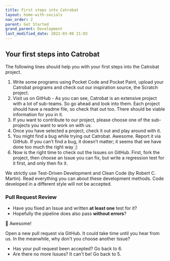 ```yaml
---
title: First steps into Catrobat
layout: home-with-socials
nav_order: 2
parent: Get Started
grand_parent: Development
last_modified_date: 2022-03-08 21:03
---
```


## Your first steps into Catrobat

The following lines should help you with your first steps into the Catrobat project.

1. Write some programs using Pocket Code and Pocket Paint, upload your Catrobat programs and check out our inspiration source, the Scratch project.
2. Visit us on GitHub - As you can see, Catrobat is an extensive project with a lot of sub-teams. So go ahead and look into them. Each project should have a readme file, so check that out too. There should be viable information for you in it.
3. If you want to contribute to our project, please choose one of the sub-projects you want to work on with us.
4. Once you have selected a project, check it out and play around with it.
5. You might find a bug while trying out Catrobat. Awesome. Report it via GitHub. If you can’t find a bug, it doesn’t matter; it seems that we have done too much the right way ;)
6. Now is the right time to check out the Issues on GitHub. First, fork the project, then choose an Issue you can fix, but write a regression test for it first, and only then fix it.

We strictly use Test-Driven Development and Clean Code (by Robert C. Martin). Read everything you can about these development methods. Code developed in a different style will not be accepted.

### Pull Request Review

- Have you fixed an Issue and written **at least one** test for it?
- Hopefully the pipeline does also pass **without errors**?

🤞 Awesome!

Open a new pull request via GitHub.
It could take time until you hear from us. In the meanwhile, why don't you choose another Issue?

- Has your pull request been accepted? Go back to 6.
- Are there no more Issues? It can't be! Go back to 5.
